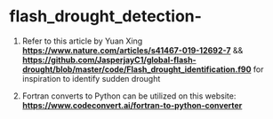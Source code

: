 # flash_drought_detection-

1. Refer to this article by Yuan Xing **https://www.nature.com/articles/s41467-019-12692-7** && **https://github.com/JasperjayC1/global-flash-drought/blob/master/code/Flash_drought_identification.f90** for inspiration to identify sudden drought

2. Fortran converts to Python can be utilized on this website: **https://www.codeconvert.ai/fortran-to-python-converter**
